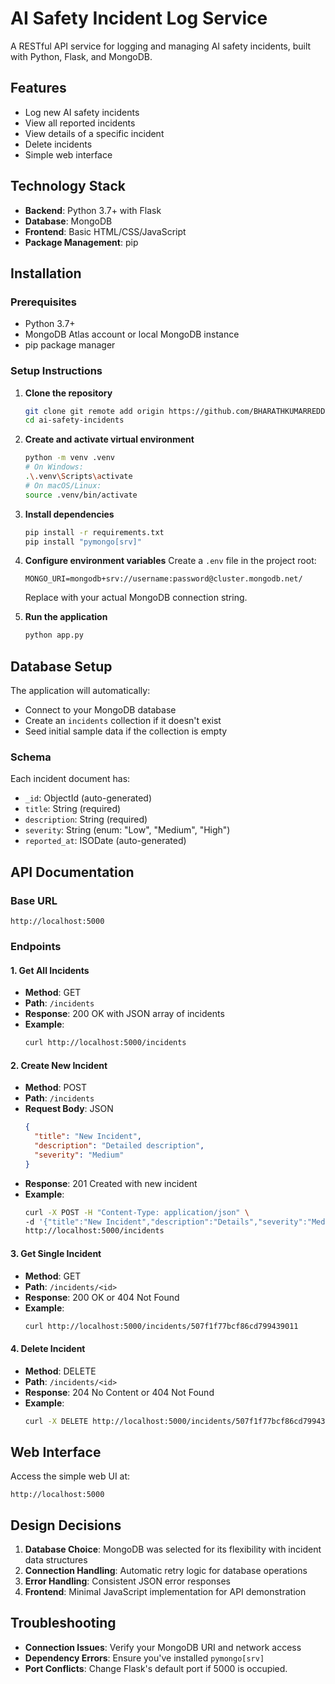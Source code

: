 # AI Safety Incident Log Service

A RESTful API service for logging and managing AI safety incidents, built with Python, Flask, and MongoDB.

## Features

- Log new AI safety incidents
- View all reported incidents
- View details of a specific incident
- Delete incidents
- Simple web interface

## Technology Stack

- **Backend**: Python 3.7+ with Flask
- **Database**: MongoDB
- **Frontend**: Basic HTML/CSS/JavaScript
- **Package Management**: pip

## Installation

### Prerequisites

- Python 3.7+
- MongoDB Atlas account or local MongoDB instance
- pip package manager

### Setup Instructions

1. **Clone the repository**
   ```bash
   git clone git remote add origin https://github.com/BHARATHKUMARREDDY2004/ai-safety-incidents.git
   cd ai-safety-incidents
   ```

2. **Create and activate virtual environment**
   ```bash
   python -m venv .venv
   # On Windows:
   .\.venv\Scripts\activate
   # On macOS/Linux:
   source .venv/bin/activate
   ```

3. **Install dependencies**
   ```bash
   pip install -r requirements.txt
   pip install "pymongo[srv]"
   ```

4. **Configure environment variables**
   Create a `.env` file in the project root:
   ```
   MONGO_URI=mongodb+srv://username:password@cluster.mongodb.net/
   ```
   Replace with your actual MongoDB connection string.

5. **Run the application**
   ```bash
   python app.py
   ```

## Database Setup

The application will automatically:
- Connect to your MongoDB database
- Create an `incidents` collection if it doesn't exist
- Seed initial sample data if the collection is empty

### Schema
Each incident document has:
- `_id`: ObjectId (auto-generated)
- `title`: String (required)
- `description`: String (required)
- `severity`: String (enum: "Low", "Medium", "High")
- `reported_at`: ISODate (auto-generated)

## API Documentation

### Base URL
`http://localhost:5000`

### Endpoints

#### 1. Get All Incidents
- **Method**: GET
- **Path**: `/incidents`
- **Response**: 200 OK with JSON array of incidents
- **Example**:
  ```bash
  curl http://localhost:5000/incidents
  ```

#### 2. Create New Incident
- **Method**: POST
- **Path**: `/incidents`
- **Request Body**: JSON
  ```json
  {
    "title": "New Incident",
    "description": "Detailed description",
    "severity": "Medium"
  }
  ```
- **Response**: 201 Created with new incident
- **Example**:
  ```bash
  curl -X POST -H "Content-Type: application/json" \
  -d '{"title":"New Incident","description":"Details","severity":"Medium"}' \
  http://localhost:5000/incidents
  ```

#### 3. Get Single Incident
- **Method**: GET
- **Path**: `/incidents/<id>`
- **Response**: 200 OK or 404 Not Found
- **Example**:
  ```bash
  curl http://localhost:5000/incidents/507f1f77bcf86cd799439011
  ```

#### 4. Delete Incident
- **Method**: DELETE
- **Path**: `/incidents/<id>`
- **Response**: 204 No Content or 404 Not Found
- **Example**:
  ```bash
  curl -X DELETE http://localhost:5000/incidents/507f1f77bcf86cd799439011
  ```

## Web Interface

Access the simple web UI at:
```
http://localhost:5000
```

## Design Decisions

1. **Database Choice**: MongoDB was selected for its flexibility with incident data structures
2. **Connection Handling**: Automatic retry logic for database operations
3. **Error Handling**: Consistent JSON error responses
4. **Frontend**: Minimal JavaScript implementation for API demonstration 

## Troubleshooting

- **Connection Issues**: Verify your MongoDB URI and network access
- **Dependency Errors**: Ensure you've installed `pymongo[srv]`
- **Port Conflicts**: Change Flask's default port if 5000 is occupied.